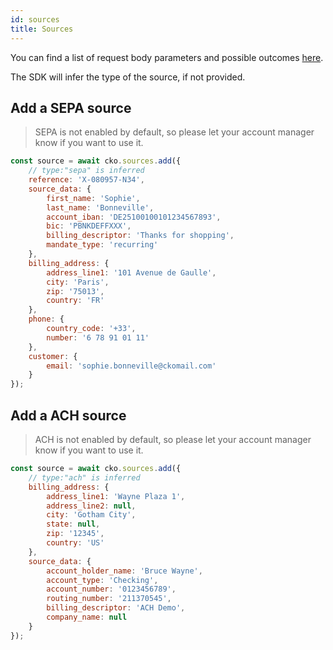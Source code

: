 ```yaml
---
id: sources
title: Sources
---
```


You can find a list of request body parameters and possible outcomes [here](https://api-reference.checkout.com/#tag/Sources).

The SDK will infer the type of the source, if not provided.

## Add a **SEPA** source

> SEPA is not enabled by default, so please let your account manager know if you want to use it.

```js
const source = await cko.sources.add({
    // type:"sepa" is inferred
    reference: 'X-080957-N34',
    source_data: {
        first_name: 'Sophie',
        last_name: 'Bonneville',
        account_iban: 'DE25100100101234567893',
        bic: 'PBNKDEFFXXX',
        billing_descriptor: 'Thanks for shopping',
        mandate_type: 'recurring'
    },
    billing_address: {
        address_line1: '101 Avenue de Gaulle',
        city: 'Paris',
        zip: '75013',
        country: 'FR'
    },
    phone: {
        country_code: '+33',
        number: '6 78 91 01 11'
    },
    customer: {
        email: 'sophie.bonneville@ckomail.com'
    }
});
```

## Add a **ACH** source

> ACH is not enabled by default, so please let your account manager know if you want to use it.

```js
const source = await cko.sources.add({
    // type:"ach" is inferred
    billing_address: {
        address_line1: 'Wayne Plaza 1',
        address_line2: null,
        city: 'Gotham City',
        state: null,
        zip: '12345',
        country: 'US'
    },
    source_data: {
        account_holder_name: 'Bruce Wayne',
        account_type: 'Checking',
        account_number: '0123456789',
        routing_number: '211370545',
        billing_descriptor: 'ACH Demo',
        company_name: null
    }
});
```
